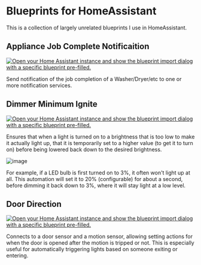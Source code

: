 # Blueprints for HomeAssistant

This is a collection of largely unrelated blueprints I use in HomeAssistant.

## Appliance Job Complete Notificaition

[![Open your Home Assistant instance and show the blueprint import dialog with a specific blueprint pre-filled.](https://my.home-assistant.io/badges/blueprint_import.svg)](https://my.home-assistant.io/redirect/blueprint_import/?blueprint_url=https%3A%2F%2Fgithub.com%2Fgregmac%2FHomeAssistant-Blueprints%2Fblob%2Fmain%2Fappliance_job_complete_notification.yaml)

Send notification of the job completion of a Washer/Dryer/etc to
one or more notification services.

## Dimmer Minimum Ignite

[![Open your Home Assistant instance and show the blueprint import dialog with a specific blueprint pre-filled.](https://my.home-assistant.io/badges/blueprint_import.svg)](https://my.home-assistant.io/redirect/blueprint_import/?blueprint_url=https%3A%2F%2Fgithub.com%2Fgregmac%2FHomeAssistant-Blueprints%2Fblob%2Fmain%2Fdimmer_minimum_ignite_level.yaml)

Ensures that when a light is turned on to a brightness that is too low to make it actually light up,
that it is temporarily set to a higher value (to get it to turn on) before being lowered back down
to the desired brightness.

![image](https://user-images.githubusercontent.com/1216375/226121740-e9fbb6fd-39ef-46cd-9392-138ca55a3d71.png)

For example, if a LED bulb is first turned on to 3%, it often won't light up at all. This automation
will set it to 20% (configurable) for about a second, before dimming it back down to 3%, where it
will stay light at a low level.

## Door Direction

[![Open your Home Assistant instance and show the blueprint import dialog with a specific blueprint pre-filled.](https://my.home-assistant.io/badges/blueprint_import.svg)](https://my.home-assistant.io/redirect/blueprint_import/?blueprint_url=https%3A%2F%2Fgithub.com%2Fgregmac%2FHomeAssistant-Blueprints%2Fblob%2Fmain%2Fdoor_direction_trigger.yaml)

Connects to a door sensor and a motion sensor, allowing setting actions
for when the door is opened after the motion is tripped or not. This is
especially useful for automatically triggering lights based on someone
exiting or entering.
